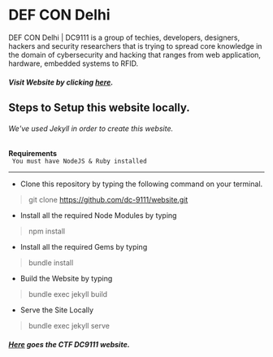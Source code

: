 # DEF CON Delhi
DEF CON Delhi | DC9111 is a group of techies, developers, designers, hackers and security researchers that is trying to spread core knowledge in the domain of cybersecurity and hacking that ranges from web application, hardware, embedded systems to RFID.

##### Visit Website by clicking [here](https://defcon9111.org).

## Steps to Setup this website locally.
###### We've used _Jekyll_ in order to create this website.<br>
**Requirements**<br>
``` You must have NodeJS & Ruby installed```

---

- Clone this repository by typing the following command on your terminal.
> git clone https://github.com/dc-9111/website.git
- Install all the required Node Modules by typing
> npm install
- Install all the required Gems by typing
> bundle install
- Build the Website by typing
> bundle exec jekyll build
- Serve the Site Locally
> bundle exec jekyll serve

##### [Here](https://github.com/dc-9111/dc-ctf) goes the CTF DC9111 website.